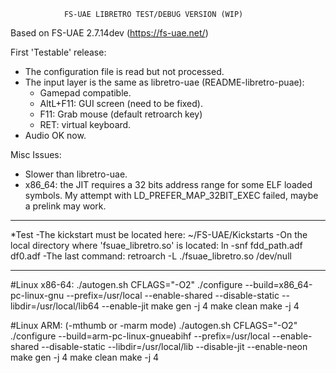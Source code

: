                 FS-UAE LIBRETRO TEST/DEBUG VERSION (WIP)



Based on FS-UAE 2.7.14dev (https://fs-uae.net/)

First 'Testable' release:
* The configuration file is read but not processed.
* The input layer is the same as libretro-uae (README-libretro-puae):
  * Gamepad compatible.
  * AltL+F11: GUI screen (need to be fixed).
  * F11:      Grab mouse (default retroarch key)
  * RET: virtual keyboard.
* Audio OK now.

Misc Issues:
* Slower than libretro-uae.
* x86_64: the JIT requires a 32 bits address range for some ELF loaded symbols. My attempt with LD_PREFER_MAP_32BIT_EXEC failed, maybe a prelink may work.


------------------------------------------------------------------------------------------------------------------------------------------------------------------------------
*Test
 -The kickstart must be located here: ~/FS-UAE/Kickstarts
 -On the local directory where 'fsuae_libretro.so' is located: ln -snf fdd_path.adf df0.adf
 -The last command:
retroarch -L ./fsuae_libretro.so /dev/null

------------------------------------------------------------------------------------------------------------------------------------------------------------------------------
#Linux x86-64:
./autogen.sh
CFLAGS="-O2" ./configure --build=x86_64-pc-linux-gnu --prefix=/usr/local --enable-shared --disable-static --libdir=/usr/local/lib64 --enable-jit
make gen -j 4
make clean
make -j 4

#Linux ARM: (-mthumb or -marm mode)
./autogen.sh
CFLAGS="-O2" ./configure --build=arm-pc-linux-gnueabihf --prefix=/usr/local --enable-shared --disable-static --libdir=/usr/local/lib --disable-jit --enable-neon
make gen -j 4
make clean
make -j 4



